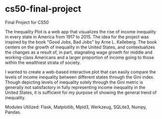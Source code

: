 # cs50-final-project
Final Project for CS50

The Inequality Plot is a web app that visualizes the rise of income inequality in every state in America from 1917 to 2015.
The idea for the project was inspired by the book "Good Jobs, Bad Jobs" by Arne L. Kalleberg. The book centers on the growth of inequality in the United States, and contextualizes the changes as a result of, in part, stagnating wage growth for middle and working-class Americans
and a larger proportion of income going to those within the wealthiest strata of society.

I wanted to create a web-based interactive plot that can easily compare the levels of income inequality between different states through the Gini index.
Though depicting levels of inequality solely through the Gini metric is generally not satisfactory in fully representing income inequality in the United States,
it is sufficient for my purpose of showing the general trend of inequality.

Modules Utilized: Flask, Matplotlib, Mpld3, Werkzeug, SQLite3, Numpy, Pandas.